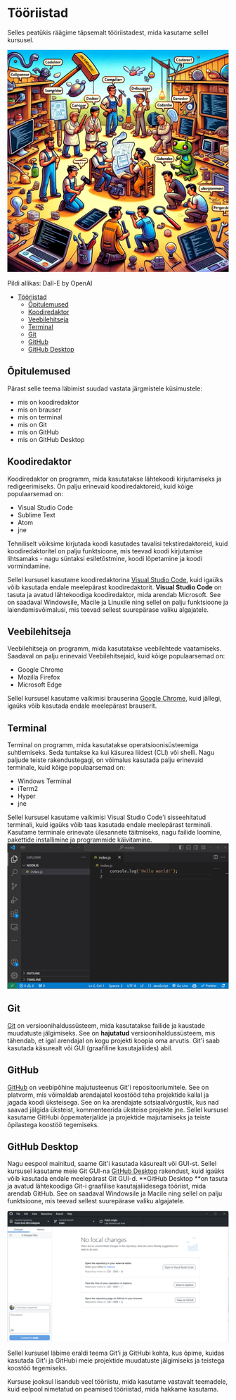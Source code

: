 # Tööriistad

Selles peatükis räägime täpsemalt tööriistadest, mida kasutame sellel kursusel.

![Tools](Software-Development-Tools.webp)

Pildi allikas: Dall-E by OpenAI

- [Tööriistad](#tööriistad)
  - [Õpitulemused](#õpitulemused)
  - [Koodiredaktor](#koodiredaktor)
  - [Veebilehitseja](#veebilehitseja)
  - [Terminal](#terminal)
  - [Git](#git)
  - [GitHub](#github)
  - [GitHub Desktop](#github-desktop)

## Õpitulemused

Pärast selle teema läbimist suudad vastata järgmistele küsimustele:
- mis on koodiredaktor
- mis on brauser
- mis on terminal
- mis on Git
- mis on GitHub
- mis on GitHub Desktop

## Koodiredaktor

Koodiredaktor on programm, mida kasutatakse lähtekoodi kirjutamiseks ja redigeerimiseks. On palju erinevaid koodiredaktoreid, kuid kõige populaarsemad on:
- Visual Studio Code
- Sublime Text
- Atom
- jne

Tehniliselt võiksime kirjutada koodi kasutades tavalisi tekstiredaktoreid, kuid koodiredaktoritel on palju funktsioone, mis teevad koodi kirjutamise lihtsamaks - nagu süntaksi esiletõstmine, koodi lõpetamine ja koodi vormindamine.

Sellel kursusel kasutame koodiredaktorina [Visual Studio Code](https://code.visualstudio.com/), kuid igaüks võib kasutada endale meelepärast koodiredaktorit. **Visual Studio Code** on tasuta ja avatud lähtekoodiga koodiredaktor, mida arendab Microsoft. See on saadaval Windowsile, Macile ja Linuxile ning sellel on palju funktsioone ja laiendamisvõimalusi, mis teevad sellest suurepärase valiku algajatele.

## Veebilehitseja

Veebilehitseja on programm, mida kasutatakse veebilehtede vaatamiseks. Saadaval on palju erinevaid Veebilehitsejaid, kuid kõige populaarsemad on:
- Google Chrome
- Mozilla Firefox
- Microsoft Edge

Sellel kursusel kasutame vaikimisi brauserina [Google Chrome](https://www.google.com/chrome/), kuid jällegi, igaüks võib kasutada endale meelepärast brauserit.

## Terminal

Terminal on programm, mida kasutatakse operatsioonisüsteemiga suhtlemiseks. Seda tuntakse ka kui käsurea liidest (CLI) või shelli. Nagu paljude teiste rakendustegagi, on võimalus kasutada palju erinevaid terminale, kuid kõige populaarsemad on:

- Windows Terminal
- iTerm2
- Hyper
- jne

Sellel kursusel kasutame vaikimisi Visual Studio Code'i sisseehitatud terminali, kuid igaüks võib taas kasutada endale meelepärast terminali. Kasutame terminale erinevate ülesannete täitmiseks, nagu failide loomine, pakettide installimine ja programmide käivitamine.
![Running Node](../NodeJS/RunningNode.gif)

## Git

[Git](https://git-scm.com/) on versioonihaldussüsteem, mida kasutatakse failide ja kaustade muudatuste jälgimiseks. See on **hajutatud** versioonihaldussüsteem, mis tähendab, et igal arendajal on kogu projekti koopia oma arvutis. Git'i saab kasutada käsurealt või GUI (graafiline kasutajaliides) abil.

## GitHub

[GitHub](https://www.github.com) on veebipõhine majutusteenus Git'i repositooriumitele. See on platvorm, mis võimaldab arendajatel koostööd teha projektide kallal ja jagada koodi üksteisega. See on ka arendajate sotsiaalvõrgustik, kus nad saavad jälgida üksteist, kommenteerida üksteise projekte jne. Sellel kursusel kasutame GitHubi õppematerjalide ja projektide majutamiseks ja teiste õpilastega koostöö tegemiseks.

## GitHub Desktop

Nagu eespool mainitud, saame Git'i kasutada käsurealt või GUI-st. Sellel kursusel kasutame meie Git GUI-na [GitHub Desktop](https://desktop.github.com/) rakendust, kuid igaüks võib kasutada endale meelepärast Git GUI-d. **GitHub Desktop **on tasuta ja avatud lähtekoodiga Git-i graafilise kasutajaliidesega tööriist, mida arendab GitHub. See on saadaval Windowsile ja Macile ning sellel on palju funktsioone, mis teevad sellest suurepärase valiku algajatele.

![Github Desktop](GithubDesktop.png)

Sellel kursusel läbime eraldi teema Git'i ja GitHubi kohta, kus õpime, kuidas kasutada Git'i ja GitHubi meie projektide muudatuste jälgimiseks ja teistega koostöö tegemiseks.

Kursuse jooksul lisandub veel tööriistu, mida kasutame vastavalt teemadele, kuid eelpool nimetatud on peamised tööriistad, mida hakkame kasutama.
